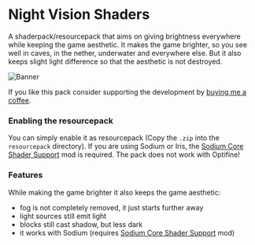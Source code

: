 # Night Vision Shaders
A shaderpack/resourcepack that aims on giving brightness everywhere while keeping the game aesthetic. It 
makes the game brighter, so you see well in caves, in the nether, underwater and everywhere else. But it also
keeps slight light difference so that the aesthetic is not destroyed.

![Banner](https://cdn.modrinth.com/data/cached_images/b4777ed0092db39674181d70e08a940f1ca1a1d1_0.webp)

If you like this pack consider supporting the development by [buying me a coffee](https://ko-fi.com/T6T41BS1C9).

### Enabling the resourcepack
You can simply enable it as resourcepack (Copy the `.zip` into the `resourcepack` directory).
If you are using Sodium or Iris, the [Sodium Core Shader Support](https://modrinth.com/mod/sodium-core-shader-support) mod is required.
The pack does not work with Optifine!

### Features
While making the game brighter it also keeps the game aesthetic:
- fog is not completely removed, it just starts further away
- light sources still emit light
- blocks still cast shadow, but less dark
- it works with Sodium (requires [Sodium Core Shader Support](https://modrinth.com/mod/sodium-core-shader-support) mod)

